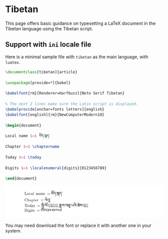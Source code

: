 # Tibetan

This page offers basic guidance on typesetting a LaTeX document in the
Tibetan language using the Tibetan script.

## Support with `ini` locale file

Here is a minimal sample file with `tibetan` as the main language, with `luatex`.

```tex
\documentclass[tibetan]{article}

\usepackage[provide=*]{babel}

\babelfont{rm}[Renderer=Harfbuzz]{Noto Serif Tibetan}

% The next 2 lines make sure the Latin script is displayed.
\babelprovide[onchar=fonts letters]{english}
\babelfont[english]{rm}{NewComputerModern10}

\begin{document}

Local name $=$ བོད་སྐད་

Chapter $=$ \chaptername

Today $=$ \today

Digits $=$ \localenumeral{digits}{0123456789}

\end{document}
```

![](../media/locale-tibetan.png)

You may need download the font or replace it with another one in your
system.